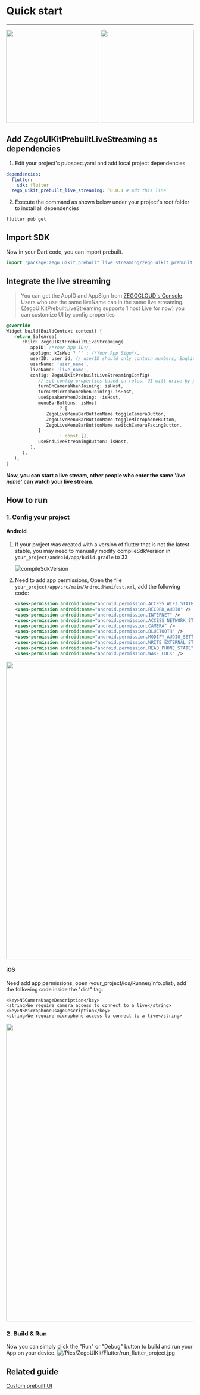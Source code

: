 # Quick start

---
<img src="http://doc.oa.zego.im/Pics/ZegoUIKit/Flutter/live/host.gif" width="250"/> <img src="http://doc.oa.zego.im/Pics/ZegoUIKit/Flutter/live/audience.gif" width="250"/>

## Add ZegoUIKitPrebuiltLiveStreaming as dependencies

1. Edit your project's pubspec.yaml and add local project dependencies

```yaml
dependencies:
  flutter:
    sdk: flutter
  zego_uikit_prebuilt_live_streaming: ^0.0.1 # Add this line
```

2. Execute the command as shown below under your project's root folder to install all dependencies

```
flutter pub get
```

## Import SDK

Now in your Dart code, you can import prebuilt.

```dart
import 'package:zego_uikit_prebuilt_live_streaming/zego_uikit_prebuilt_live_streaming.dart';
```

## Integrate the live streaming

> You can get the AppID and AppSign from [ZEGOCLOUD&#39;s Console](https://console.zegocloud.com).
> Users who use the same liveName can in the same live streaming. (ZegoUIKitPrebuiltLiveStreaming supports 1 host Live for now)
> you can customize UI by config properties

```dart
@override
Widget build(BuildContext context) {
   return SafeArea(
      child: ZegoUIKitPrebuiltLiveStreaming(
         appID: /*Your App ID*/,
         appSign: kIsWeb ? '' : /*Your App Sign*/,
         userID: user_id, // userID should only contain numbers, English characters and  '_'
         userName: 'user_name',
         liveName: 'live_name',
         config: ZegoUIKitPrebuiltLiveStreamingConfig(
            // set config properties based on roles, UI will drive by properties
            turnOnCameraWhenJoining: isHost,
            turnOnMicrophoneWhenJoining: isHost,
            useSpeakerWhenJoining: !isHost,
            menuBarButtons: isHost
                    ? [
               ZegoLiveMenuBarButtonName.toggleCameraButton,
               ZegoLiveMenuBarButtonName.toggleMicrophoneButton,
               ZegoLiveMenuBarButtonName.switchCameraFacingButton,
            ]
                    : const [],
            useEndLiveStreamingButton: isHost,
         ),
      ),
   );
}
```

**Now, you can start a live stream, other people who enter the same '*live name*' can watch your live stream.**

## How to run

### 1. Config your project

#### Android

1. If your project was created with a version of flutter that is not the latest stable, you may need to manually modify compileSdkVersion in `your_project/android/app/build.gradle` to 33

   ![compileSdkVersion](http://doc.oa.zego.im/Pics/ZegoUIKit/Flutter/compile_sdk_version.png)
2. Need to add app permissions, Open the file `your_project/app/src/main/AndroidManifest.xml`, add the following code:

   ```xml
   <uses-permission android:name="android.permission.ACCESS_WIFI_STATE" />
   <uses-permission android:name="android.permission.RECORD_AUDIO" />
   <uses-permission android:name="android.permission.INTERNET" />
   <uses-permission android:name="android.permission.ACCESS_NETWORK_STATE" />
   <uses-permission android:name="android.permission.CAMERA" />
   <uses-permission android:name="android.permission.BLUETOOTH" />
   <uses-permission android:name="android.permission.MODIFY_AUDIO_SETTINGS" />
   <uses-permission android:name="android.permission.WRITE_EXTERNAL_STORAGE" />
   <uses-permission android:name="android.permission.READ_PHONE_STATE" />
   <uses-permission android:name="android.permission.WAKE_LOCK" />
   ```
<img src="http://doc.oa.zego.im/Pics/ZegoUIKit/Flutter/live/permission_android.png" width=800>

#### iOS

Need add app permissions, open ·your_project/ios/Runner/Info.plist·, add the following code inside the "dict" tag:

```plist
<key>NSCameraUsageDescription</key>
<string>We require camera access to connect to a live</string>
<key>NSMicrophoneUsageDescription</key>
<string>We require microphone access to connect to a live</string>
```
<img src="http://doc.oa.zego.im/Pics/ZegoUIKit/Flutter/live/permission_ios.png" width=800>

### 2. Build & Run

Now you can simply click the "Run" or "Debug" button to build and run your App on your device.
![/Pics/ZegoUIKit/Flutter/run_flutter_project.jpg](http://doc.oa.zego.im/Pics/ZegoUIKit/Flutter/run_flutter_project.jpg)

## Related guide

[Custom prebuilt UI](!ZEGOUIKIT_Custom_prebuilt_UI)
